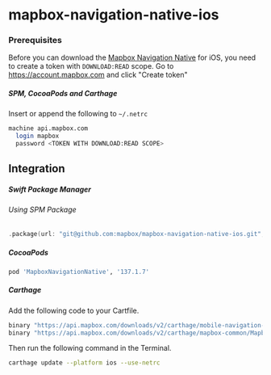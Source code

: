 # mapbox-navigation-native-ios

### Prerequisites

Before you can download the [Mapbox Navigation Native](https://github.com/mapbox/mapbox-navigation-native) for iOS, you need to create a token with `DOWNLOAD:READ` scope.
Go to https://account.mapbox.com and click "Create token"

##### SPM, CocoaPods and Carthage
Insert or append the following to `~/.netrc`

```bash
machine api.mapbox.com
  login mapbox
  password <TOKEN WITH DOWNLOAD:READ SCOPE>
```

## Integration

##### Swift Package Manager

###### Using SPM Package

```swift
.package(url: "git@github.com:mapbox/mapbox-navigation-native-ios.git", from: "137.1.7"),
```

##### CocoaPods

```ruby
pod 'MapboxNavigationNative', '137.1.7'
```

##### Carthage

Add the following code to your Cartfile.

```bash
binary "https://api.mapbox.com/downloads/v2/carthage/mobile-navigation-native/MapboxNavigationNative.json" == 137.1.7
binary "https://api.mapbox.com/downloads/v2/carthage/mapbox-common/MapboxCommon-ios.json" == 23.6.0
```

Then run the following command in the Terminal.
```bash
carthage update --platform ios --use-netrc
```
